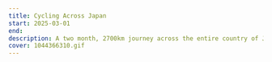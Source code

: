 ```yaml
---
title: Cycling Across Japan
start: 2025-03-01
end: 
description: A two month, 2700km journey across the entire country of Japan
cover: 1044366310.gif
---
```

